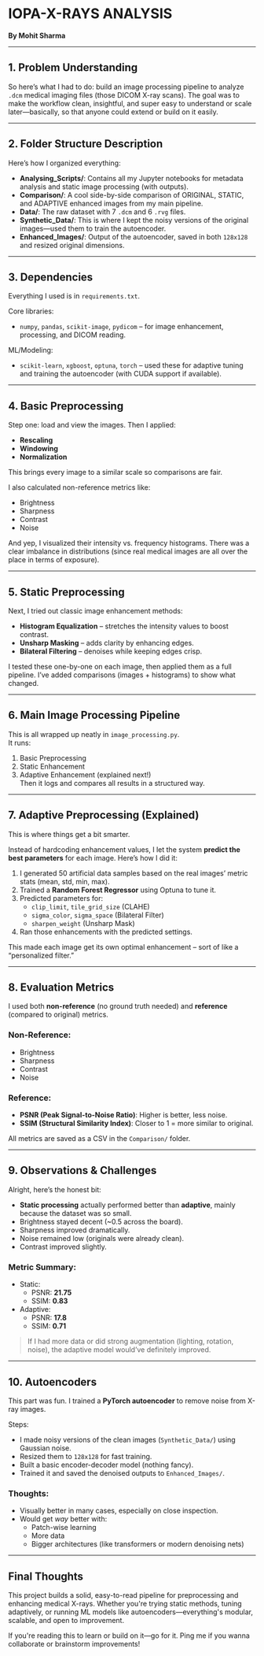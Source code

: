 # IOPA-X-RAYS ANALYSIS  
**By Mohit Sharma**

---

## 1. Problem Understanding

So here’s what I had to do: build an image processing pipeline to analyze `.dcm` medical imaging files (those DICOM X-ray scans). The goal was to make the workflow clean, insightful, and super easy to understand or scale later—basically, so that anyone could extend or build on it easily.

---

## 2. Folder Structure Description

Here’s how I organized everything:

- **Analysing_Scripts/**: Contains all my Jupyter notebooks for metadata analysis and static image processing (with outputs).
- **Comparison/**: A cool side-by-side comparison of ORIGINAL, STATIC, and ADAPTIVE enhanced images from my main pipeline.
- **Data/**: The raw dataset with 7 `.dcm` and 6 `.rvg` files.
- **Synthetic_Data/**: This is where I kept the noisy versions of the original images—used them to train the autoencoder.
- **Enhanced_Images/**: Output of the autoencoder, saved in both `128x128` and resized original dimensions.

---

## 3. Dependencies

Everything I used is in `requirements.txt`.

Core libraries:
- `numpy`, `pandas`, `scikit-image`, `pydicom` – for image enhancement, processing, and DICOM reading.

ML/Modeling:
- `scikit-learn`, `xgboost`, `optuna`, `torch` – used these for adaptive tuning and training the autoencoder (with CUDA support if available).

---

## 4. Basic Preprocessing

Step one: load and view the images. Then I applied:
- **Rescaling**  
- **Windowing**  
- **Normalization**  

This brings every image to a similar scale so comparisons are fair.

I also calculated non-reference metrics like:
- Brightness
- Sharpness
- Contrast
- Noise

And yep, I visualized their intensity vs. frequency histograms. There was a clear imbalance in distributions (since real medical images are all over the place in terms of exposure).

---

## 5. Static Preprocessing

Next, I tried out classic image enhancement methods:

- **Histogram Equalization** – stretches the intensity values to boost contrast.
- **Unsharp Masking** – adds clarity by enhancing edges.
- **Bilateral Filtering** – denoises while keeping edges crisp.

I tested these one-by-one on each image, then applied them as a full pipeline. I’ve added comparisons (images + histograms) to show what changed.

---

## 6. Main Image Processing Pipeline

This is all wrapped up neatly in `image_processing.py`.  
It runs:
1. Basic Preprocessing  
2. Static Enhancement  
3. Adaptive Enhancement (explained next!)  
Then it logs and compares all results in a structured way.

---

## 7. Adaptive Preprocessing (Explained)

This is where things get a bit smarter.

Instead of hardcoding enhancement values, I let the system **predict the best parameters** for each image. Here’s how I did it:

1. I generated 50 artificial data samples based on the real images’ metric stats (mean, std, min, max).
2. Trained a **Random Forest Regressor** using Optuna to tune it.
3. Predicted parameters for:
   - `clip_limit`, `tile_grid_size` (CLAHE)
   - `sigma_color`, `sigma_space` (Bilateral Filter)
   - `sharpen_weight` (Unsharp Mask)
4. Ran those enhancements with the predicted settings.

This made each image get its own optimal enhancement – sort of like a “personalized filter.”

---

## 8. Evaluation Metrics

I used both **non-reference** (no ground truth needed) and **reference** (compared to original) metrics.

### Non-Reference:
- Brightness
- Sharpness
- Contrast
- Noise

### Reference:
- **PSNR (Peak Signal-to-Noise Ratio)**: Higher is better, less noise.
- **SSIM (Structural Similarity Index)**: Closer to 1 = more similar to original.

All metrics are saved as a CSV in the `Comparison/` folder.

---

## 9. Observations & Challenges

Alright, here’s the honest bit:

- **Static processing** actually performed better than **adaptive**, mainly because the dataset was so small.
- Brightness stayed decent (~0.5 across the board).
- Sharpness improved dramatically.
- Noise remained low (originals were already clean).
- Contrast improved slightly.

### Metric Summary:
- Static:
  - PSNR: **21.75**
  - SSIM: **0.83**
- Adaptive:
  - PSNR: **17.8**
  - SSIM: **0.71**

> If I had more data or did strong augmentation (lighting, rotation, noise), the adaptive model would’ve definitely improved.

---

## 10. Autoencoders

This part was fun. I trained a **PyTorch autoencoder** to remove noise from X-ray images.

Steps:
- I made noisy versions of the clean images (`Synthetic_Data/`) using Gaussian noise.
- Resized them to `128x128` for fast training.
- Built a basic encoder-decoder model (nothing fancy).
- Trained it and saved the denoised outputs to `Enhanced_Images/`.

### Thoughts:
- Visually better in many cases, especially on close inspection.
- Would get *way* better with:
  - Patch-wise learning
  - More data
  - Bigger architectures (like transformers or modern denoising nets)

---

## Final Thoughts

This project builds a solid, easy-to-read pipeline for preprocessing and enhancing medical X-rays. Whether you're trying static methods, tuning adaptively, or running ML models like autoencoders—everything's modular, scalable, and open to improvement.

If you're reading this to learn or build on it—go for it. Ping me if you wanna collaborate or brainstorm improvements!

